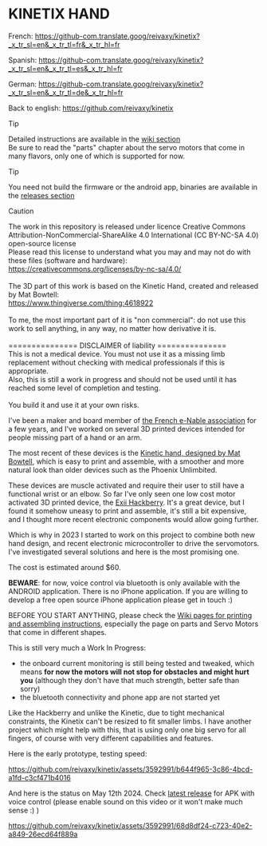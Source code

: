 # KINETIX HAND

French: https://github-com.translate.goog/reivaxy/kinetix?_x_tr_sl=en&_x_tr_tl=fr&_x_tr_hl=fr

Spanish: https://github-com.translate.goog/reivaxy/kinetix?_x_tr_sl=en&_x_tr_tl=es&_x_tr_hl=fr

German: https://github-com.translate.goog/reivaxy/kinetix?_x_tr_sl=en&_x_tr_tl=de&_x_tr_hl=fr

Back to english: https://github.com/reivaxy/kinetix

> [!TIP]
> Detailed instructions are available in the [wiki section](https://github.com/reivaxy/kinetix/wiki)<br/>
> Be sure to read the "parts" chapter about the servo motors that come in many flavors, only one of which is supported for now.

> [!TIP]
You need not build the firmware or the android app, binaries are available in the [releases section](https://github.com/reivaxy/kinetix/releases)


> [!CAUTION] 
> The work in this repository is released under licence Creative Commons 
> Attribution-NonCommercial-ShareAlike 4.0 International (CC BY-NC-SA 4.0) open-source license<br/>
> Please read this license to understand what you may and may not do with these files (software and 
> hardware):<br/> 
> https://creativecommons.org/licenses/by-nc-sa/4.0/<br/><br/>
> The 3D part of this work is based on the Kinetic Hand, created and released by Mat Bowtell:<br/>
> https://www.thingiverse.com/thing:4618922<br/><br/>
> To me, the most important part of it is "non commercial": do not use this work to sell anything, 
> in any way, no matter how derivative it is.<br/><br/>
> =============== DISCLAIMER of liability =============== <br/>
> This is not a medical device. You must not use it as a missing limb replacement without checking with
> medical professionals if this is appropriate.<br/>
> Also, this is still a work in progress and should not be used until it has reached some level of 
> completion and testing.<br/>  
> You build it and use it at your own risks.  

         

I've been a maker and board member of [the French e-Nable association](https://e-nable.fr/fr/) for a few years, and I've 
worked on several 3D printed devices intended for people missing part of a hand or an arm.

The most recent of these devices is the [Kinetic hand, designed by Mat Bowtell](https://www.thingiverse.com/thing:4618922), which is easy to print and assemble, with 
a smoother and more natural look than older devices such as the Phoenix Unlimbited.

These devices are muscle activated and require their user to still have a functional wrist or an elbow.
So far I've only seen one low cost motor activated 3D printed device, the [Exii Hackberry](https://www.exiii-hackberry.com/). 
It's a great device, but I found it somehow uneasy to print and assemble, it's still a bit expensive, and I thought
more recent electronic components would allow going further.

Which is why in 2023 I started to work on this project to combine both new hand design, and recent 
electronic microcontroller to drive the servomotors. I've investigated several solutions and here is the most promising one.

The cost is estimated around $60.

**BEWARE**: for now, voice control via bluetooth is only available with the ANDROID application. 
There is no iPhone application. If you are willing to develop a free open source iPhone application please get in touch :) 


BEFORE YOU START ANYTHING, please check the [Wiki pages for printing and assembling instructions](https://github.com/reivaxy/kinetix/wiki), especially the page on parts and Servo Motors that come in different shapes.

This is still very much a Work In Progress:
- the onboard current monitoring is still being tested and tweaked, which means **for now the motors will not stop for obstacles and might 
  hurt you** (although they don't have that much strength, better safe than sorry)
- the bluetooth connectivity and phone app are not started yet

                                                      
Like the Hackberry and unlike the Kinetic, due to tight mechanical constraints, the Kinetix can't be resized to fit smaller limbs.
I have another project which might help with this, that is using only one big servo for all fingers, of course with
very different capabilities and features.

Here is the early prototype, testing speed:

https://github.com/reivaxy/kinetix/assets/3592991/b644f965-3c86-4bcd-a1fd-c3cf471b4016

And here is the status on May 12th 2024. Check [latest release](https://github.com/reivaxy/kinetix/releases/) for APK with voice control (please enable sound on this video or it won't make much sense :) )

https://github.com/reivaxy/kinetix/assets/3592991/68d8df24-c723-40e2-a849-26ecd64f889a
                                                                                                            
